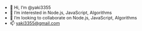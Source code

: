 - 👋 Hi, I’m @yaki3355
- 👀 I’m interested in Node.js, JavaScript, Algorithms
- 💞️ I’m looking to collaborate on Node.js, JavaScript, Algorithms
- 📫 yaki3355@gmail.com

<!---
yaki3355/yaki3355 is a ✨ special ✨ repository because its `README.md` (this file) appears on your GitHub profile.
You can click the Preview link to take a look at your changes.
--->
